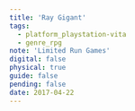```yaml
---
title: 'Ray Gigant'
tags:
  - platform_playstation-vita
  - genre_rpg
note: 'Limited Run Games'
digital: false
physical: true
guide: false
pending: false
date: 2017-04-22
---
```

